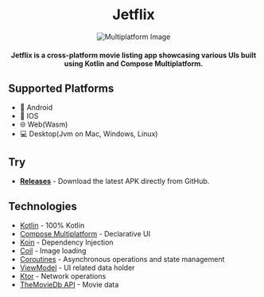 <h1 align="center">Jetflix</h1>
<p align="center">
  <img src="https://imgur.com/Em1iqJx.png" alt="Multiplatform Image"/>
</p>
<h4 align="center">
Jetflix is a cross-platform movie listing app showcasing various UIs built using Kotlin and Compose Multiplatform.
</h4>

## Supported Platforms
- 🤖 Android
- 🍏 IOS
- 🌐 Web(Wasm)
- 💻 Desktop(Jvm on Mac, Windows, Linux)

## Try

- **[Releases](https://github.com/yasinkacmaz/jetflix/releases)** - Download the latest APK directly from GitHub.

## Technologies

- [Kotlin](https://kotlinlang.org/) - 100% Kotlin
- [Compose Multiplatform](https://github.com/JetBrains/compose-multiplatform) - Declarative UI
- [Koin](https://github.com/InsertKoinIO/koin) - Dependency Injection
- [Coil](https://github.com/coil-kt/coil) - Image loading
- [Coroutines](https://github.com/Kotlin/kotlinx.coroutines) - Asynchronous operations and state management
- [ViewModel](https://developer.android.com/topic/libraries/architecture/viewmodel) - UI related data holder
- [Ktor](https://github.com/ktorio/ktor) - Network operations
- [TheMovieDb API](https://developers.themoviedb.org/3) - Movie data
